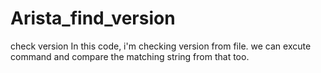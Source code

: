 # Arista_find_version
check version
In this code, i'm checking version from file. we can excute command and compare the matching string from that too.
